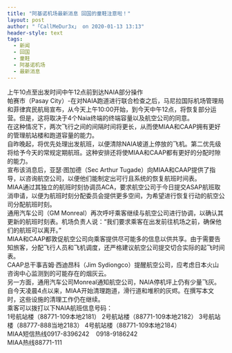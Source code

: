 ```yaml
---
title: "阿基诺机场最新消息 回国的童鞋注意啦！"
layout: post
author: "「CallMeDur3x」 on 2020-01-13 13:13"
header-style: text
tags:
  - 新闻
  - 回国
  - 童鞋
  - 阿基诺机场
  - 最新消息
---
```


上午10点至出发时间中午12点前到达NAIA部分操作
<br>
帕赛市（Pasay City）-在对NAIA跑道进行联合检查之后，马尼拉国际机场管理局和菲律宾民航局宣布，从今天上午10:00开始，到今天中午12点，将恢复部分运营。但是，这将取决于4个Naia终端的终端容量以及航空公司的同意。
<br>
在这种情况下，两次飞行之间的间隔时间将更长，从而使MIAA和CAAP拥有更好的管理航站楼和跑道容量的能力。
<br>
自昨晚起，将优先处理出发航班，以便清除NAIA坡道上停放的飞机。第二优先级将给予今天的常规定期航班。这种安排还将使MIAA和CAAP都有更好的分配时隙的能力。
<br>
宣布该消息后，亚瑟·图加德（Sec Arthur Tugade）向MIAA和CAAP提供了指导，以咨询航空公司，以便他们能制定出可行且系统的恢复航班时间表。
<br>
MIAA通过其独立的航班时刻协调员ACA，要求航空公司于今日提交ASAP航班取消申请，以便为航班时刻分配委员会提供更多空间，为希望进行恢复行动的航空公司分配航班时刻。
<br>
通用汽车公司（GM Monreal）再次呼吁乘客继续与航空公司进行协调，以确认其更新的航班时刻表。机场负责人说：“我们要求乘客在出发前往机场之前，确保他们的航班可以离开。”
<br>
MIAA和CAAP都敦促航空公司向乘客提供尽可能多的信息以供共享。由于需要告知旅客，分配飞行人员和飞机调度，还严格建议航空公司提交切合实际的起飞时间表。
<br>
CAAP总干事吉姆·西迪昂科（Jim Sydiongco）提醒航空公司，应考虑日本火山咨询中心监测到的可能存在的烟灰云。
<br>
另一方面，通用汽车公司Monreal通知航空公司，NAIA停机坪上仍有少量飞灰。
<br>
自今天凌晨4点以来，MIAA开始清理跑道，滑行道和堆积的灰烬。在撰写本文时，这些设施的清理工作仍在继续。
<br>
乘客可以拨打以下NAIA航班信息号码：
<br>
1号航站楼（88771-109本地2181）
2号航站楼（88771-109本地2182）
3号航站楼（88777-888当地2183）
4号航站楼（88771-109本地2184）
<br>
MIAA短信热线0917-8396242
&nbsp; &nbsp;0918-9186242
<br>
MIAA热线88771-111
<input type="hidden" value="菲乐园提供"><br>

